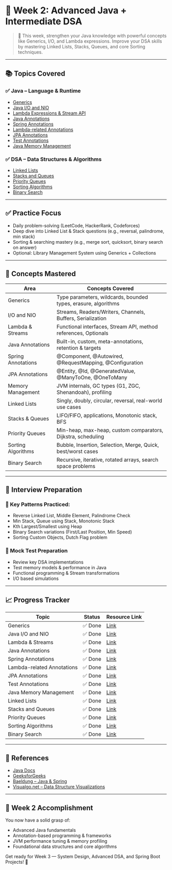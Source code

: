 # 📅 Week 2: Advanced Java + Intermediate DSA

> 🎯 This week, strengthen your Java knowledge with powerful concepts like Generics, I/O, and Lambda expressions. Improve your DSA skills by mastering Linked Lists, Stacks, Queues, and core Sorting techniques.

---

## 📚 Topics Covered

### ✅ Java – Language & Runtime

- [Generics](https://github.com/sams52s/Coding-Interview-Preparation-Plan/blob/main/Java%20%26%20Spring%20Interview%20Preparation/JAVA/Generics.md)
- [Java I/O and NIO](https://github.com/sams52s/Coding-Interview-Preparation-Plan/blob/main/Java%20%26%20Spring%20Interview%20Preparation/JAVA/Java%20IO%20%26%20NIO.md)
- [Lambda Expressions & Stream API](https://github.com/sams52s/Coding-Interview-Preparation-Plan/blob/main/Java%20%26%20Spring%20Interview%20Preparation/JAVA/Lambda%20Expressions%20%26%20Functional%20Programming%20in%20Java.md)
- [Java Annotations](https://github.com/sams52s/Coding-Interview-Preparation-Plan/blob/main/Java%20%26%20Spring%20Interview%20Preparation/annotations-docs/java-annotations.md)
- [Spring Annotations](https://github.com/sams52s/Coding-Interview-Preparation-Plan/blob/main/Java%20%26%20Spring%20Interview%20Preparation/annotations-docs/spring-annotations.md)
- [Lambda-related Annotations](https://github.com/sams52s/Coding-Interview-Preparation-Plan/blob/main/Java%20%26%20Spring%20Interview%20Preparation/annotations-docs/lambda-annotations.md)
- [JPA Annotations](https://github.com/sams52s/Coding-Interview-Preparation-Plan/blob/main/Java%20%26%20Spring%20Interview%20Preparation/annotations-docs/jpa-annotations.md)
- [Test Annotations](https://github.com/sams52s/Coding-Interview-Preparation-Plan/blob/main/Java%20%26%20Spring%20Interview%20Preparation/annotations-docs/test-annotations.md)
- [Java Memory Management](https://github.com/sams52s/Coding-Interview-Preparation-Plan/blob/main/Java%20%26%20Spring%20Interview%20Preparation/JAVA/Java%20Memory%20Management.md)

### ✅ DSA – Data Structures & Algorithms

- [Linked Lists](https://github.com/sams52s/Coding-Interview-Preparation-Plan/blob/main/Java%20%26%20Spring%20Interview%20Preparation/DSA/linked%20lists.md)
- [Stacks and Queues](https://github.com/sams52s/Coding-Interview-Preparation-Plan/blob/main/Java%20%26%20Spring%20Interview%20Preparation/DSA/stacks-queues.md)
- [Priority Queues](https://github.com/sams52s/Coding-Interview-Preparation-Plan/blob/main/Java%20%26%20Spring%20Interview%20Preparation/DSA/priority-queues.md)
- [Sorting Algorithms](https://github.com/sams52s/Coding-Interview-Preparation-Plan/blob/main/Java%20%26%20Spring%20Interview%20Preparation/DSA/sorting-algorithms.md)
- [Binary Search](https://github.com/sams52s/Coding-Interview-Preparation-Plan/blob/main/Java%20%26%20Spring%20Interview%20Preparation/DSA/binary-search.md)

---

## ✅ Practice Focus

- Daily problem-solving (LeetCode, HackerRank, Codeforces)
- Deep dive into Linked List & Stack questions (e.g., reversal, palindrome, min stack)
- Sorting & searching mastery (e.g., merge sort, quicksort, binary search on answer)
- Optional: Library Management System using Generics + Collections

---

## 🧠 Concepts Mastered

| Area                  | Concepts Covered |
|-----------------------|------------------|
| Generics              | Type parameters, wildcards, bounded types, erasure, algorithms |
| I/O and NIO           | Streams, Readers/Writers, Channels, Buffers, Serialization |
| Lambda & Streams      | Functional interfaces, Stream API, method references, Optionals |
| Java Annotations      | Built-in, custom, meta-annotations, retention & targets |
| Spring Annotations    | @Component, @Autowired, @RequestMapping, @Configuration |
| JPA Annotations       | @Entity, @Id, @GeneratedValue, @ManyToOne, @OneToMany |
| Memory Management     | JVM internals, GC types (G1, ZGC, Shenandoah), profiling |
| Linked Lists          | Singly, doubly, circular, reversal, real-world use cases |
| Stacks & Queues       | LIFO/FIFO, applications, Monotonic stack, BFS |
| Priority Queues       | Min-heap, max-heap, custom comparators, Dijkstra, scheduling |
| Sorting Algorithms    | Bubble, Insertion, Selection, Merge, Quick, best/worst cases |
| Binary Search         | Recursive, iterative, rotated arrays, search space problems |

---

## 💼 Interview Preparation

### 📌 Key Patterns Practiced:
- Reverse Linked List, Middle Element, Palindrome Check
- Min Stack, Queue using Stack, Monotonic Stack
- Kth Largest/Smallest using Heap
- Binary Search variations (First/Last Position, Min Speed)
- Sorting Custom Objects, Dutch Flag problem

### 🧪 Mock Test Preparation
- Review key DSA implementations
- Test memory models & performance in Java
- Functional programming & Stream transformations
- I/O based simulations

---

## 📈 Progress Tracker

| Topic                        | Status  | Resource Link |
|-----------------------------|:-------:|---------------|
| Generics                    | ✅ Done | [Link](https://github.com/sams52s/Coding-Interview-Preparation-Plan/blob/main/Java%20%26%20Spring%20Interview%20Preparation/JAVA/Generics.md) |
| Java I/O and NIO            | ✅ Done | [Link](https://github.com/sams52s/Coding-Interview-Preparation-Plan/blob/main/Java%20%26%20Spring%20Interview%20Preparation/JAVA/Java%20IO%20%26%20NIO.md) |
| Lambda & Streams            | ✅ Done | [Link](https://github.com/sams52s/Coding-Interview-Preparation-Plan/blob/main/Java%20%26%20Spring%20Interview%20Preparation/JAVA/Lambda%20Expressions%20%26%20Functional%20Programming%20in%20Java.md) |
| Java Annotations            | ✅ Done | [Link](https://github.com/sams52s/Coding-Interview-Preparation-Plan/blob/main/Java%20%26%20Spring%20Interview%20Preparation/annotations-docs/java-annotations.md) |
| Spring Annotations          | ✅ Done | [Link](https://github.com/sams52s/Coding-Interview-Preparation-Plan/blob/main/Java%20%26%20Spring%20Interview%20Preparation/annotations-docs/spring-annotations.md) |
| Lambda-related Annotations  | ✅ Done | [Link](https://github.com/sams52s/Coding-Interview-Preparation-Plan/blob/main/Java%20%26%20Spring%20Interview%20Preparation/annotations-docs/lambda-annotations.md) |
| JPA Annotations             | ✅ Done | [Link](https://github.com/sams52s/Coding-Interview-Preparation-Plan/blob/main/Java%20%26%20Spring%20Interview%20Preparation/annotations-docs/jpa-annotations.md) |
| Test Annotations            | ✅ Done | [Link](https://github.com/sams52s/Coding-Interview-Preparation-Plan/blob/main/Java%20%26%20Spring%20Interview%20Preparation/annotations-docs/test-annotations.md) |
| Java Memory Management      | ✅ Done | [Link](https://github.com/sams52s/Coding-Interview-Preparation-Plan/blob/main/Java%20%26%20Spring%20Interview%20Preparation/JAVA/Java%20Memory%20Management.md) |
| Linked Lists                | ✅ Done | [Link](https://github.com/sams52s/Coding-Interview-Preparation-Plan/blob/main/Java%20%26%20Spring%20Interview%20Preparation/DSA/linked%20lists.md) |
| Stacks and Queues           | ✅ Done | [Link](https://github.com/sams52s/Coding-Interview-Preparation-Plan/blob/main/Java%20%26%20Spring%20Interview%20Preparation/DSA/stacks-queues.md) |
| Priority Queues             | ✅ Done | [Link](https://github.com/sams52s/Coding-Interview-Preparation-Plan/blob/main/Java%20%26%20Spring%20Interview%20Preparation/DSA/priority-queues.md) |
| Sorting Algorithms          | ✅ Done | [Link](https://github.com/sams52s/Coding-Interview-Preparation-Plan/blob/main/Java%20%26%20Spring%20Interview%20Preparation/DSA/sorting-algorithms.md) |
| Binary Search               | ✅ Done | [Link](https://github.com/sams52s/Coding-Interview-Preparation-Plan/blob/main/Java%20%26%20Spring%20Interview%20Preparation/DSA/binary-search.md) |

---

## 📝 References

- [Java Docs](https://docs.oracle.com/en/java/)
- [GeeksforGeeks](https://www.geeksforgeeks.org)
- [Baeldung – Java & Spring](https://www.baeldung.com)
- [Visualgo.net – Data Structure Visualizations](https://visualgo.net/en)

---

## 🏁 Week 2 Accomplishment

You now have a solid grasp of:
- Advanced Java fundamentals
- Annotation-based programming & frameworks
- JVM performance tuning & memory profiling
- Foundational data structures and core algorithms

Get ready for Week 3 — System Design, Advanced DSA, and Spring Boot Projects! 🚀
